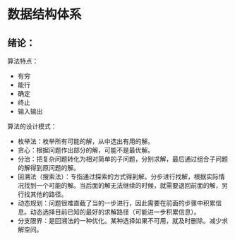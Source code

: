 # 数据结构体系

## 绪论：

算法特点：

- 有穷
- 能行
- 确定
- 终止
- 输入输出

算法的设计模式：

- 枚举法：枚举所有可能的解，从中选出有用的解。
- 贪心：根据问题作出部分的解，可能不是最优解。
- 分治：把复杂问题转化为相对简单的子问题，分别求解，最后通过组合子问题的解得到原问题的解。
- 回溯法（搜索法）：专指通过探索的方式得到解。分步进行找解，根据实际情况找到一个可能的解。当后面的解无法继续的时候，就需要退回前面的解，另行找其他的路径。
- 动态规划：问题很难直截了当的一步进行，因此需要在前面的步骤中积累信息。动态选择目前已知的最好的求解路径（可能进一步积累信息）。
- 分支限界：是回溯法的一种优化。某种选择如果不可用，就及时删除。减少求解空间。




